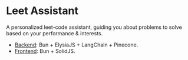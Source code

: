 # Leet Assistant

A personalized leet-code assistant, guiding you about problems to solve based on your performance & interests.

- [Backend](./backend/): Bun + ElysiaJS + LangChain + Pinecone.
- [Frontend](./frontend/): Bun + SolidJS.
